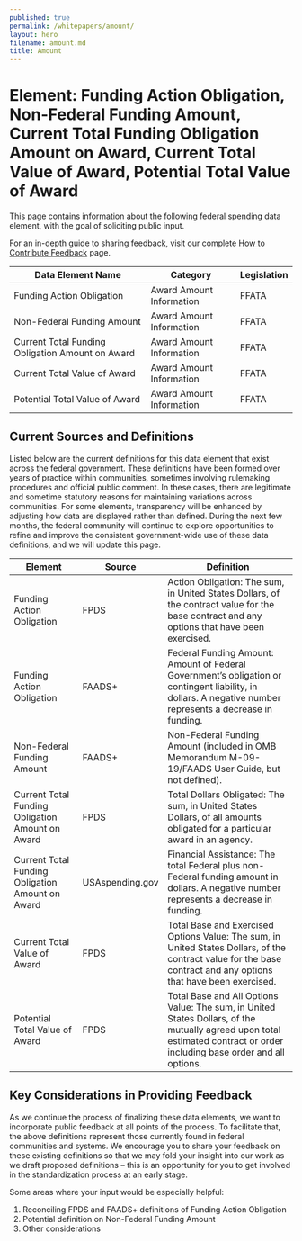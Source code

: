 ```yaml
---
published: true
permalink: /whitepapers/amount/
layout: hero
filename: amount.md
title: Amount
---
```


# Element: Funding Action Obligation, Non-Federal Funding Amount, Current Total Funding Obligation Amount on Award, Current Total Value of Award, Potential Total Value of Award

This page contains information about the following federal spending data element, with the goal of soliciting public input.

For an in-depth guide to sharing feedback, visit our complete [How to Contribute Feedback](/feedback/) page.

<table>
  <thead>
    <tr>
      <th scope ="col">Data Element Name</th>
      <th scope="col">Category</th>
      <th scope="col">Legislation</th>
    </tr>
  </thead>
  <tr>
    <td>Funding Action Obligation</td>
    <td>Award Amount Information</td>
    <td>FFATA</td>
  </tr>
  <tr>
    <td>Non-Federal Funding Amount</td>
    <td>Award Amount Information</td>
    <td>FFATA</td>
  </tr>
  <tr>
    <td>Current Total Funding Obligation Amount on Award</td>
    <td>Award Amount Information</td>
    <td>FFATA</td>
  </tr>
  <tr>
    <td>Current Total Value of Award</td>
    <td>Award Amount Information</td>
    <td>FFATA</td>
  </tr>
  <tr>
    <td>Potential Total Value of Award</td>
    <td>Award Amount Information</td>
    <td>FFATA</td>
  </tr>
  </table>


## Current Sources and Definitions

Listed below are the current definitions for this data element that exist across the federal government. These definitions have been formed over years of practice within communities, sometimes involving rulemaking procedures and official public comment. In these cases, there are legitimate and sometime statutory reasons for maintaining variations across communities. For some elements, transparency will be enhanced by adjusting how data are displayed rather than defined. During the next few months, the federal community will continue to explore opportunities to refine and improve the consistent government-wide use of these data definitions, and we will update this page.  

<table>
  <thead>
    <tr>
      <th scope="col">Element</th>
      <th scope="col">Source</th>
      <th scope="col">Definition</th>
    </tr>
  </thead>
  <tr>
    <td>Funding Action Obligation</td>
    <td>FPDS</td>
    <td>Action Obligation: The sum, in United States Dollars, of the contract value for the base contract and any options that have been exercised.</td>
  </tr>
  <tr>
    <td>Funding Action Obligation</td>
    <td>FAADS+</td>
    <td>Federal Funding Amount: Amount of Federal Government’s obligation or contingent liability, in dollars. A negative number represents a decrease in funding.</td>
  </tr>
  <tr>
    <td>Non-Federal Funding Amount</td>
    <td>FAADS+</td>
    <td>Non-Federal Funding Amount (included in OMB Memorandum M-09-19/FAADS User Guide, but not defined).</td>
  </tr>
  <tr>
    <td>Current Total Funding Obligation Amount on Award</td>
    <td>FPDS</td>
    <td>Total Dollars Obligated: The sum, in United States Dollars, of all amounts obligated for a particular award in an agency.</td>
  </tr>
  <tr>
    <td>Current Total Funding Obligation Amount on Award</td>
    <td>USAspending.gov</td>
    <td>Financial Assistance: The total Federal plus non-Federal funding amount in dollars. A negative number represents a decrease in funding.</td>
  </tr>
  <tr>
    <td>Current Total Value of Award</td>
    <td>FPDS</td>
    <td>Total Base and Exercised Options Value: The sum, in United States Dollars, of the contract value for the base contract and any options that have been exercised.</td>
  </tr>
  <tr>
    <td>Potential Total Value of Award</td>
    <td>FPDS</td>
    <td>Total Base and All Options Value: The sum, in United States Dollars, of the mutually agreed upon total estimated contract or order including base order and all options.</td>
  </tr>
</table>

## Key Considerations in Providing Feedback

As we continue the process of finalizing these data elements, we want to incorporate public feedback at all points of the process. To facilitate that, the above definitions represent those currently found in federal communities and systems. We encourage you to share your feedback on these existing definitions so that we may fold your insight into our work as we draft proposed definitions – this is an opportunity for you to get involved in the standardization process at an early stage.

Some areas where your input would be especially helpful:

1.  Reconciling FPDS and FAADS+ definitions of Funding Action Obligation
2.  Potential definition on Non-Federal Funding Amount
3.  Other considerations

